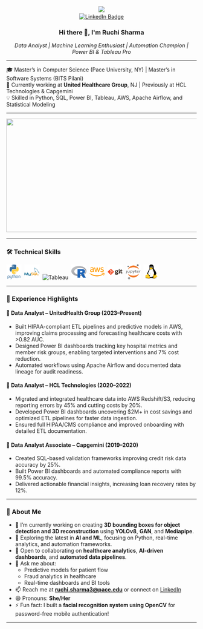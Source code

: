 <div id="header" align="center">
  <img src="https://media.giphy.com/media/CFnZpSDcIjLznooEVo/giphy.gif" width="100"/>
</div>

<div id="badges" align="center">
  <a href="https://www.linkedin.com/in/ruchi-data-analyst/">
    <img src="https://img.shields.io/badge/LinkedIn-blue?style=for-the-badge&logo=linkedin&logoColor=white" alt="LinkedIn Badge"/>
  </a>
</div>

<h3 align="center">Hi there 👋, I'm Ruchi Sharma</h3>

<p align="center">
  <em>Data Analyst | Machine Learning Enthusiast | Automation Champion | Power BI & Tableau Pro</em>  
</p>

---

🎓 Master’s in Computer Science (Pace University, NY) | Master’s in Software Systems (BITS Pilani)  
💼 Currently working at <strong>United Healthcare Group</strong>, NJ | Previously at HCL Technologies & Capgemini  
💡 Skilled in Python, SQL, Power BI, Tableau, AWS, Apache Airflow, and Statistical Modeling

---

<div align="center">
  <img src="https://media.giphy.com/media/dWesBcTLavkZuG35MI/giphy.gif" width="600" height="300"/>
</div>

---

### 🛠️ Technical Skills

<div>
  <img src="https://github.com/devicons/devicon/blob/master/icons/python/python-original-wordmark.svg" title="Python" alt="Python" width="40" height="40"/>&nbsp;
  <img src="https://github.com/devicons/devicon/blob/master/icons/mysql/mysql-original-wordmark.svg" title="MySQL"  alt="MySQL" width="40" height="40"/>&nbsp;
  <img src="https://github.com/devicons/devicon/blob/master/icons/tableau/tableau-original.svg" title="Tableau"  alt="Tableau" width="40" height="40"/>&nbsp;
  <img src="https://github.com/devicons/devicon/blob/master/icons/r/r-original.svg" title="R" alt="R" width="40" height="40"/>&nbsp;
  <img src="https://github.com/devicons/devicon/blob/master/icons/amazonwebservices/amazonwebservices-plain-wordmark.svg" title="AWS" alt="AWS" width="40" height="40"/>&nbsp;
  <img src="https://github.com/devicons/devicon/blob/master/icons/git/git-original-wordmark.svg" title="Git" alt="Git" width="40" height="40"/>&nbsp;
  <img src="https://github.com/devicons/devicon/blob/master/icons/jupyter/jupyter-original-wordmark.svg" title="Jupyter" alt="Jupyter" width="40" height="40"/>&nbsp;
  <img src="https://github.com/devicons/devicon/blob/master/icons/linux/linux-original.svg" title="Linux" alt="Linux" width="40" height="40"/>
</div>

---

### 💼 Experience Highlights

#### 🔹 Data Analyst – UnitedHealth Group (2023–Present)  
- Built HIPAA-compliant ETL pipelines and predictive models in AWS, improving claims processing and forecasting healthcare costs with >0.82 AUC.  
- Designed Power BI dashboards tracking key hospital metrics and member risk groups, enabling targeted interventions and 7% cost reduction.  
- Automated workflows using Apache Airflow and documented data lineage for audit readiness.

#### 🔹 Data Analyst – HCL Technologies (2020–2022)  
- Migrated and integrated healthcare data into AWS Redshift/S3, reducing reporting errors by 45% and cutting costs by 20%.  
- Developed Power BI dashboards uncovering $2M+ in cost savings and optimized ETL pipelines for faster data ingestion.  
- Ensured full HIPAA/CMS compliance and improved onboarding with detailed ETL documentation.

#### 🔹 Data Analyst Associate – Capgemini (2019–2020)  
- Created SQL-based validation frameworks improving credit risk data accuracy by 25%.  
- Built Power BI dashboards and automated compliance reports with 99.5% accuracy.  
- Delivered actionable financial insights, increasing loan recovery rates by 12%.

---

### 🚀 About Me

- 🔭 I’m currently working on creating **3D bounding boxes for object detection and 3D reconstruction** using **YOLOv8**, **GAN**, and **Mediapipe**.
- 🌱 Exploring the latest in **AI and ML**, focusing on Python, real-time analytics, and automation frameworks.
- 👯 Open to collaborating on **healthcare analytics**, **AI-driven dashboards**, and **automated data pipelines**.
- 💬 Ask me about:
  - Predictive models for patient flow
  - Fraud analytics in healthcare
  - Real-time dashboards and BI tools
- 📫 Reach me at **ruchi.sharma3@pace.edu** or connect on [LinkedIn](https://www.linkedin.com/in/ruchi-data-analyst/)
- 😄 Pronouns: **She/Her**
- ⚡ Fun fact: I built a **facial recognition system using OpenCV** for password-free mobile authentication!

---

<!--
**ruchisharma06/ruchisharma06** is a ✨ _special_ ✨ repository because its `README.md` (this file) appears on your GitHub profile.
-->
